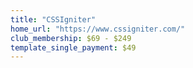 ```yaml
---
title: "CSSIgniter"
home_url: "https://www.cssigniter.com/"
club_membership: $69 - $249
template_single_payment: $49
---
```

